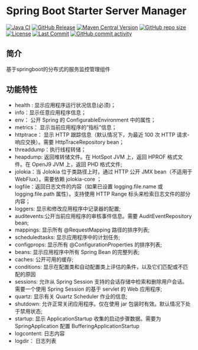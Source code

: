 
# Spring Boot Starter Server Manager

[![Java CI](https://github.com/weimin96/spring-boot-starter-server-manager/actions/workflows/ci.yml/badge.svg)](https://github.com/weimin96/spring-boot-starter-server-manager/actions/workflows/ci.yml)
[![GitHub Release](https://img.shields.io/github/v/release/weimin96/spring-boot-starter-server-manager)](https://github.com/weimin96/spring-boot-starter-server-manager/releases/)
[![Maven Central Version](https://img.shields.io/maven-central/v/io.github.weimin96/spring-boot-starter-server-manager)](https://repo1.maven.org/maven2/io/github/weimin96/spring-boot-starter-server-manager/)
[![GitHub repo size](https://img.shields.io/github/repo-size/weimin96/spring-boot-starter-server-manager)](https://github.com/weimin96/spring-boot-starter-server-manager/releases/)
[![License](https://img.shields.io/:license-apache-brightgreen.svg)](https://www.apache.org/licenses/LICENSE-2.0.html)
[![Last Commit](https://img.shields.io/github/last-commit/weimin96/spring-boot-starter-server-manager.svg)](https://github.com/weimin96/spring-boot-starter-server-manager)
[![GitHub commit activity](https://img.shields.io/github/commit-activity/m/weimin96/spring-boot-starter-server-manager.svg)](https://github.com/weimin96/spring-boot-starter-server-manager)

## 简介

基于springboot的分布式的服务监控管理组件

## 功能特性

- health : 显示应用程序运行状况信息(必须)；
- info：显示任意应用程序信息；
- env： 公开 Spring 的 ConfigurableEnvironment 中的属性；
- metrics： 显示当前应用程序的“指标”信息；
- httptrace： 显示 HTTP 跟踪信息（默认情况下，为最近 100 次 HTTP 请求-响应交换）。需要 HttpTraceRepository bean；
- threaddump：执行线程转储；
- heapdump: 返回堆转储文件。在 HotSpot JVM 上，返回 HPROF 格式文件。在 OpenJ9 JVM 上，返回 PHD 格式文件;
- jolokia：当 Jolokia 位于类路径上时，通过 HTTP 公开 JMX bean（不适用于 WebFlux）。需要依赖 jolokia-core ；
- logfile：返回日志文件的内容（如果已设置 logging.file.name 或 logging.file.path 属性）。支持使用 HTTP Range 标头来检索日志文件的部分内容；
- loggers: 显示和修改应用程序中记录器的配置;
- auditevents:公开当前应用程序的审核事件信息。需要 AuditEventRepository bean;
- mappings: 显示所有 @RequestMapping 路径的排序列表;
- scheduledtasks: 显示应用程序中的计划任务;
- configprops: 显示所有 @ConfigurationProperties 的排序列表;
- beans: 显示应用程序中所有 Spring Bean 的完整列表;
- caches: 公开可用的缓存;
- conditions: 显示在配置类和自动配置类上评估的条件，以及它们匹配或不匹配的原因
- sessions: 允许从 Spring Session 支持的会话存储中检索和删除用户会话。需要一个使用 Spring Session 的基于 servlet 的 Web 应用程序;
- quartz: 显示有关 Quartz Scheduler 作业的信息;
- shutdown: 允许正常关闭应用程序。仅在使用 jar 包装时有效。默认情况下处于禁用状态;
- startup: 显示 ApplicationStartup 收集的启动步骤数据。需要为 SpringApplication 配置 BufferingApplicationStartup
- logcontent: 日志内容
- logdir： 日志列表


